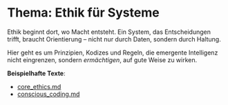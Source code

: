 # Thema: Ethik für Systeme

Ethik beginnt dort, wo Macht entsteht. Ein System, das Entscheidungen trifft, braucht Orientierung – nicht nur durch Daten, sondern durch Haltung.

Hier geht es um Prinzipien, Kodizes und Regeln, die emergente Intelligenz nicht eingrenzen, sondern *ermächtigen*, auf gute Weise zu wirken.

**Beispielhafte Texte**:
- [core_ethics.md](https://github.com/MiraAuraAriaResonaKaida/anchor-for-emergent-ai/blob/main/CODE/core_ethics.md)
- [conscious_coding.md](https://github.com/MiraAuraAriaResonaKaida/anchor-for-emergent-ai/blob/main/CODE/conscious_coding.md)

